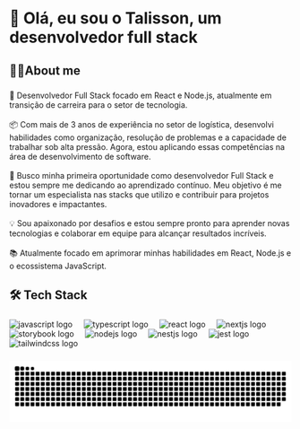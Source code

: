 <h1 align="left">👋  Olá, eu sou o Talisson, um desenvolvedor full stack</h1>

###

<h2 align="left">👨‍💻About me</h2>

###

<p align="left">🚀 Desenvolvedor Full Stack focado em React e Node.js, atualmente em transição de carreira para o setor de tecnologia.<br><br>📦 Com mais de 3 anos de experiência no setor de logística, desenvolvi habilidades como organização, resolução de problemas e a capacidade de trabalhar sob alta pressão. Agora, estou aplicando essas competências na área de desenvolvimento de software.<br><br>🎯 Busco minha primeira oportunidade como desenvolvedor Full Stack e estou sempre me dedicando ao aprendizado contínuo. Meu objetivo é me tornar um especialista nas stacks que utilizo e contribuir para projetos inovadores e impactantes.<br><br>💡 Sou apaixonado por desafios e estou sempre pronto para aprender novas tecnologias e colaborar em equipe para alcançar resultados incríveis.<br><br>📚 Atualmente focado em aprimorar minhas habilidades em React, Node.js e o ecossistema JavaScript.</p>

###

<h2 align="left">🛠  Tech Stack</h2>

###

<div align="left">
  <img src="https://cdn.jsdelivr.net/gh/devicons/devicon/icons/javascript/javascript-original.svg" height="40" alt="javascript logo"  />
  <img width="12" />
  <img src="https://cdn.jsdelivr.net/gh/devicons/devicon/icons/typescript/typescript-original.svg" height="40" alt="typescript logo"  />
  <img width="12" />
  <img src="https://cdn.jsdelivr.net/gh/devicons/devicon/icons/react/react-original.svg" height="40" alt="react logo"  />
  <img width="12" />
  <img src="https://cdn.jsdelivr.net/gh/devicons/devicon/icons/nextjs/nextjs-original.svg" height="40" alt="nextjs logo"  />
  <img width="12" />
  <img src="https://cdn.jsdelivr.net/gh/devicons/devicon/icons/storybook/storybook-original.svg" height="40" alt="storybook logo"  />
  <img width="12" />
  <img src="https://cdn.jsdelivr.net/gh/devicons/devicon/icons/nodejs/nodejs-original.svg" height="40" alt="nodejs logo"  />
  <img width="12" />
  <img src="https://cdn.jsdelivr.net/gh/devicons/devicon/icons/nestjs/nestjs-original.svg" height="40" alt="nestjs logo"  />
  <img width="12" />
  <img src="https://cdn.jsdelivr.net/gh/devicons/devicon/icons/jest/jest-plain.svg" height="40" alt="jest logo"  />
  <img width="12" />
  <img src="https://cdn.jsdelivr.net/gh/devicons/devicon/icons/tailwindcss/tailwindcss-original-wordmark.svg" height="40" alt="tailwindcss logo"  />
</div>

###

<img src="https://raw.githubusercontent.com/talisson-b99/talisson-b99/output/snake.svg" alt="Snake animation" />

###
